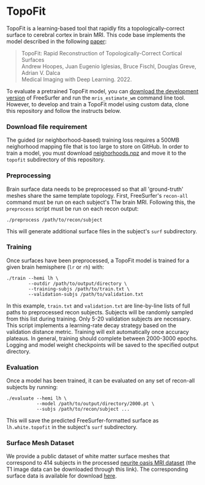 # TopoFit

TopoFit is a learning-based tool that rapidly fits a topologically-correct surface to cerebral cortex in brain MRI. This code base implements the model described in the following [paper](https://openreview.net/forum?id=-JiHeZNDY3a):

> TopoFit: Rapid Reconstruction of Topologically-Correct Cortical Surfaces<br>
> Andrew Hoopes, Juan Eugenio Iglesias, Bruce Fischl, Douglas Greve, Adrian V. Dalca<br>
> Medical Imaging with Deep Learning. 2022.<br>

To evaluate a pretrained TopoFit model, you can [download the development version](https://surfer.nmr.mgh.harvard.edu/fswiki/DownloadAndInstall) of FreeSurfer and run the `mris_estimate_wm` command line tool. However, to develop and train a TopoFit model using custom data, clone this repository and follow the instructs below.

### Download file requirement

The guided (or neighborhood-based) training loss requires a 500MB neighorhood mapping file that is too large to store on GitHub. In order to train a model, you must download [neighorhoods.npz](https://surfer.nmr.mgh.harvard.edu/ftp/data/topofit/neighborhoods.npz) and move it to the `topofit` subdirectory of this repository.

### Preprocessing

Brain surface data needs to be preprocessed so that all 'ground-truth' meshes share the same template topology. First, FreeSurfer's `recon-all` command must be run on each subject's T1w brain MRI. Following this, the `preprocess` script must be run on each recon output:

```
./preprocess /path/to/recon/subject
```

This will generate additional surface files in the subject's `surf` subdirectory.

### Training

Once surfaces have been preprocessed, a TopoFit model is trained for a given brain hemisphere (`lr` or `rh`) with:

```
./train --hemi lh \
        --outdir /path/to/output/directory \
        --training-subjs /path/to/train.txt \
        --validation-subjs /path/to/validation.txt
```

In this example, `train.txt` and `validation.txt` are line-by-line lists of full paths to preprocessed recon subjects. Subjects will be randomly sampled from this list during training. Only 5-20 validation subjects are necessary. This script implements a learning-rate decay strategy based on the validation distance metric. Training will exit automatically once accuracy plateaus. In general, training should complete between 2000-3000 epochs. Logging and model weight checkpoints will be saved to the specified output directory.

### Evaluation

Once a model has been trained, it can be evaluated on any set of recon-all subjects by running:

```
./evaluate --hemi lh \
           --model /path/to/output/directory/2000.pt \
           --subjs /path/to/recon/subject ...
```

This will save the predicted FreeSurfer-formatted surface as `lh.white.topofit` in the subject's `surf` subdirectory.

### Surface Mesh Dataset

We provide a public dataset of white matter surface meshes that correspond to 414 subjects in the processed [neurite oasis MRI dataset](https://github.com/adalca/medical-datasets/blob/master/neurite-oasis.md) (the T1 image data can be downloaded through this link). The corresponding surface data is available for download [here](https://surfer.nmr.mgh.harvard.edu/ftp/data/neurite/data/neurite-oasis-wm-surfaces.v1.0.tar).
